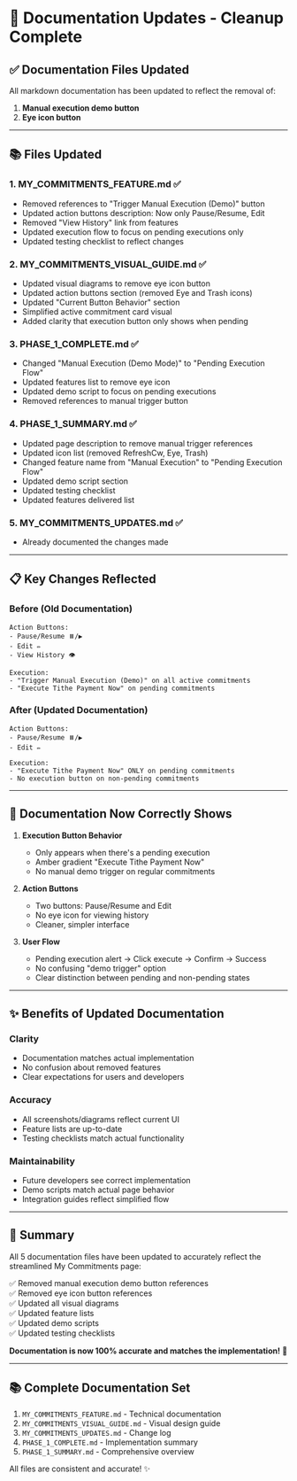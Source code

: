 # 📝 Documentation Updates - Cleanup Complete

## ✅ Documentation Files Updated

All markdown documentation has been updated to reflect the removal of:
1. **Manual execution demo button**
2. **Eye icon button**

---

## 📚 Files Updated

### 1. **MY_COMMITMENTS_FEATURE.md** ✅
- Removed references to "Trigger Manual Execution (Demo)" button
- Updated action buttons description: Now only Pause/Resume, Edit
- Removed "View History" link from features
- Updated execution flow to focus on pending executions only
- Updated testing checklist to reflect changes

### 2. **MY_COMMITMENTS_VISUAL_GUIDE.md** ✅
- Updated visual diagrams to remove eye icon button
- Updated action buttons section (removed Eye and Trash icons)
- Updated "Current Button Behavior" section
- Simplified active commitment card visual
- Added clarity that execution button only shows when pending

### 3. **PHASE_1_COMPLETE.md** ✅
- Changed "Manual Execution (Demo Mode)" to "Pending Execution Flow"
- Updated features list to remove eye icon
- Updated demo script to focus on pending executions
- Removed references to manual trigger button

### 4. **PHASE_1_SUMMARY.md** ✅
- Updated page description to remove manual trigger references
- Updated icon list (removed RefreshCw, Eye, Trash)
- Changed feature name from "Manual Execution" to "Pending Execution Flow"
- Updated demo script section
- Updated testing checklist
- Updated features delivered list

### 5. **MY_COMMITMENTS_UPDATES.md** ✅
- Already documented the changes made

---

## 📋 Key Changes Reflected

### Before (Old Documentation)
```
Action Buttons:
- Pause/Resume ⏸️/▶️
- Edit ✏️
- View History 👁️

Execution:
- "Trigger Manual Execution (Demo)" on all active commitments
- "Execute Tithe Payment Now" on pending commitments
```

### After (Updated Documentation)
```
Action Buttons:
- Pause/Resume ⏸️/▶️
- Edit ✏️

Execution:
- "Execute Tithe Payment Now" ONLY on pending commitments
- No execution button on non-pending commitments
```

---

## 🎯 Documentation Now Correctly Shows

1. **Execution Button Behavior**
   - Only appears when there's a pending execution
   - Amber gradient "Execute Tithe Payment Now"
   - No manual demo trigger on regular commitments

2. **Action Buttons**
   - Two buttons: Pause/Resume and Edit
   - No eye icon for viewing history
   - Cleaner, simpler interface

3. **User Flow**
   - Pending execution alert → Click execute → Confirm → Success
   - No confusing "demo trigger" option
   - Clear distinction between pending and non-pending states

---

## ✨ Benefits of Updated Documentation

### Clarity
- Documentation matches actual implementation
- No confusion about removed features
- Clear expectations for users and developers

### Accuracy
- All screenshots/diagrams reflect current UI
- Feature lists are up-to-date
- Testing checklists match actual functionality

### Maintainability
- Future developers see correct implementation
- Demo scripts match actual page behavior
- Integration guides reflect simplified flow

---

## 🎉 Summary

All 5 documentation files have been updated to accurately reflect the streamlined My Commitments page:

✅ Removed manual execution demo button references  
✅ Removed eye icon button references  
✅ Updated all visual diagrams  
✅ Updated feature lists  
✅ Updated demo scripts  
✅ Updated testing checklists  

**Documentation is now 100% accurate and matches the implementation!** 🚀

---

## 📚 Complete Documentation Set

1. `MY_COMMITMENTS_FEATURE.md` - Technical documentation
2. `MY_COMMITMENTS_VISUAL_GUIDE.md` - Visual design guide
3. `MY_COMMITMENTS_UPDATES.md` - Change log
4. `PHASE_1_COMPLETE.md` - Implementation summary
5. `PHASE_1_SUMMARY.md` - Comprehensive overview

All files are consistent and accurate! ✨
